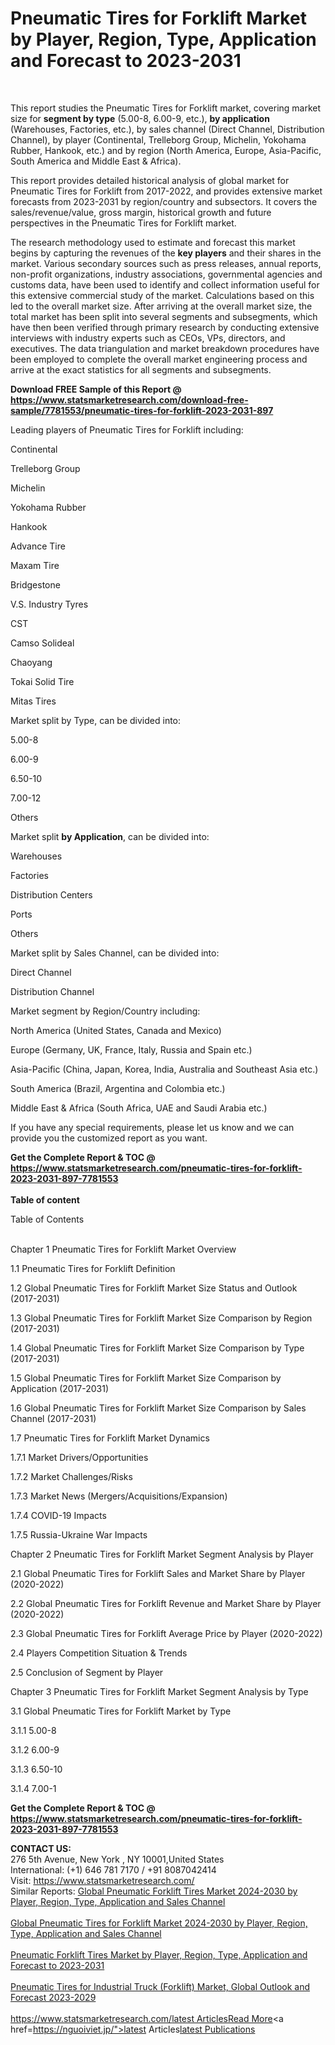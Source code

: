 <h1>Pneumatic Tires for Forklift Market by Player, Region, Type, Application and Forecast to 2023-2031</h1><br/><p>This report studies the Pneumatic Tires for Forklift market, covering market size for <strong>segment by type</strong> (5.00-8, 6.00-9, etc.), <strong>by application</strong> (Warehouses, Factories, etc.), by sales channel (Direct Channel, Distribution Channel), by player (Continental, Trelleborg Group, Michelin, Yokohama Rubber, Hankook, etc.) and by region (North America, Europe, Asia-Pacific, South America and Middle East & Africa).</p><p>This report provides detailed historical analysis of global market for Pneumatic Tires for Forklift from 2017-2022, and provides extensive market forecasts from 2023-2031 by region/country and subsectors. It covers the sales/revenue/value, gross margin, historical growth and future perspectives in the Pneumatic Tires for Forklift market.</p><p>The research methodology used to estimate and forecast this market begins by capturing the revenues of the <strong>key players</strong> and their shares in the market. Various secondary sources such as press releases, annual reports, non-profit organizations, industry associations, governmental agencies and customs data, have been used to identify and collect information useful for this extensive commercial study of the market. Calculations based on this led to the overall market size. After arriving at the overall market size, the total market has been split into several segments and subsegments, which have then been verified through primary research by conducting extensive interviews with industry experts such as CEOs, VPs, directors, and executives. The data triangulation and market breakdown procedures have been employed to complete the overall market engineering process and arrive at the exact statistics for all segments and subsegments.</p><p><strong>Download FREE Sample of this Report @ <a href="https://www.statsmarketresearch.com/download-free-sample/7781553/pneumatic-tires-for-forklift-2023-2031-897">https://www.statsmarketresearch.com/download-free-sample/7781553/pneumatic-tires-for-forklift-2023-2031-897</a></strong></p><p>Leading players of Pneumatic Tires for Forklift including:</p><p>Continental</p><p>Trelleborg Group</p><p>Michelin</p><p>Yokohama Rubber</p><p>Hankook</p><p>Advance Tire</p><p>Maxam Tire</p><p>Bridgestone</p><p>V.S. Industry Tyres</p><p>CST</p><p>Camso Solideal</p><p>Chaoyang</p><p>Tokai Solid Tire</p><p>Mitas Tires</p><p>Market split by Type, can be divided into:</p><p>5.00-8</p><p>6.00-9</p><p>6.50-10</p><p>7.00-12</p><p>Others</p><p>Market split <strong>by Application</strong>, can be divided into:</p><p>Warehouses</p><p>Factories</p><p>Distribution Centers</p><p>Ports</p><p>Others</p><p>Market split by Sales Channel, can be divided into:</p><p>Direct Channel</p><p>Distribution Channel</p><p>Market segment by Region/Country including:</p><p>North America (United States, Canada and Mexico)</p><p>Europe (Germany, UK, France, Italy, Russia and Spain etc.)</p><p>Asia-Pacific (China, Japan, Korea, India, Australia and Southeast Asia etc.)</p><p>South America (Brazil, Argentina and Colombia etc.)</p><p>Middle East & Africa (South Africa, UAE and Saudi Arabia etc.)</p><p>If you have any special requirements, please let us know and we can provide you the customized report as you want.</p><div><b>Get the Complete Report & TOC @ <a href="https://www.statsmarketresearch.com/pneumatic-tires-for-forklift-2023-2031-897-7781553">https://www.statsmarketresearch.com/pneumatic-tires-for-forklift-2023-2031-897-7781553</a></b></div><br><b>Table of content</b><p>Table of Contents<br />
 
 <br />
 
 Chapter 1 Pneumatic Tires for Forklift Market Overview<br />
 
  1.1 Pneumatic Tires for Forklift Definition<br />
 
  1.2 Global Pneumatic Tires for Forklift Market Size Status and Outlook (2017-2031)<br />
 
  1.3 Global Pneumatic Tires for Forklift Market Size Comparison by Region (2017-2031)<br />
 
  1.4 Global Pneumatic Tires for Forklift Market Size Comparison by Type (2017-2031)<br />
 
  1.5 Global Pneumatic Tires for Forklift Market Size Comparison by Application (2017-2031)<br />
 
  1.6 Global Pneumatic Tires for Forklift Market Size Comparison by Sales Channel (2017-2031)<br />
 
  1.7 Pneumatic Tires for Forklift Market Dynamics<br />
 
  1.7.1 Market Drivers/Opportunities<br />
 
  1.7.2 Market Challenges/Risks<br />
 
  1.7.3 Market News (Mergers/Acquisitions/Expansion)<br />
 
  1.7.4 COVID-19 Impacts<br />
 
  1.7.5 Russia-Ukraine War Impacts<br />
 
 Chapter 2 Pneumatic Tires for Forklift Market Segment Analysis by Player<br />
 
  2.1 Global Pneumatic Tires for Forklift Sales and Market Share by Player (2020-2022)<br />
 
  2.2 Global Pneumatic Tires for Forklift Revenue and Market Share by Player (2020-2022)<br />
 
  2.3 Global Pneumatic Tires for Forklift Average Price by Player (2020-2022)<br />
 
  2.4 Players Competition Situation & Trends<br />
 
  2.5 Conclusion of Segment by Player<br />
 
 Chapter 3 Pneumatic Tires for Forklift Market Segment Analysis by Type<br />
 
  3.1 Global Pneumatic Tires for Forklift Market by Type<br />
 
  3.1.1 5.00-8<br />
 
  3.1.2 6.00-9<br />
 
  3.1.3 6.50-10<br />
 
  3.1.4 7.00-1<br><div><b>Get the Complete Report & TOC @ <a href="https://www.statsmarketresearch.com/pneumatic-tires-for-forklift-2023-2031-897-7781553">https://www.statsmarketresearch.com/pneumatic-tires-for-forklift-2023-2031-897-7781553</a></b></div></p> <b>CONTACT US:</b><br>276 5th Avenue, New York , NY 10001,United States<br>International: (+1) 646 781 7170 / +91 8087042414<br>Visit: <a href="https://www.statsmarketresearch.com/">https://www.statsmarketresearch.com/</a><br>Similar Reports: <a href="https://www.statsmarketresearch.com/pneumatic-tires-for-forklift-2023-2031-897-7781553">Global Pneumatic Forklift Tires Market 2024-2030 by Player, Region, Type, Application and Sales Channel</a><br/><br/><a href="https://www.statsmarketresearch.com/pneumatic-tires-for-forklift-2023-2031-897-7781553">Global Pneumatic Tires for Forklift Market 2024-2030 by Player, Region, Type, Application and Sales Channel</a><br/><br/><a href="https://www.statsmarketresearch.com/pneumatic-tires-for-forklift-2023-2031-897-7781553">Pneumatic Forklift Tires Market by Player, Region, Type, Application and Forecast to 2023-2031 </a><br/><br/><a href="https://www.statsmarketresearch.com/pneumatic-tires-for-forklift-2023-2031-897-7781553">Pneumatic Tires for Industrial Truck (Forklift) Market, Global Outlook and Forecast 2023-2029</a><br/><br/><a href="https://gyeongbokgung.com">https://www.statsmarketresearch.com/</a><a href="https://hallyeomaritime.com">latest Articles</a><a href="https://jingwansa.com">Read More</a><a href=https://nguoiviet.jp/">latest Articles</a><a href="https://www.intelmarketresearch.com/">latest Publications</a>